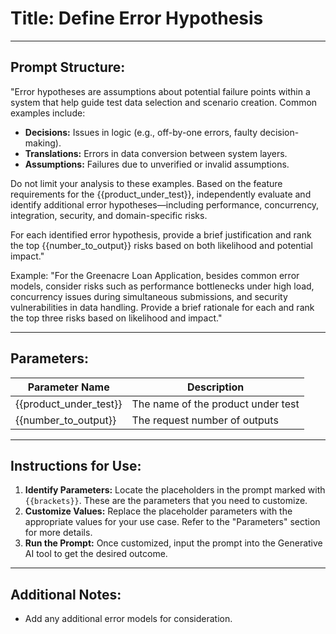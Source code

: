 # **Title:** Define Error Hypothesis

---

## **Prompt Structure:**

"Error hypotheses are assumptions about potential failure points within a system that help guide test data selection and scenario creation. Common examples include:

* **Decisions:** Issues in logic (e.g., off-by-one errors, faulty decision-making).
* **Translations:** Errors in data conversion between system layers.
* **Assumptions:** Failures due to unverified or invalid assumptions.

Do not limit your analysis to these examples. Based on the feature requirements for the {{product_under_test}}, independently evaluate and identify additional error hypotheses—including performance, concurrency, integration, security, and domain-specific risks.

For each identified error hypothesis, provide a brief justification and rank the top {{number_to_output}} risks based on both likelihood and potential impact."

Example:
"For the Greenacre Loan Application, besides common error models, consider risks such as performance bottlenecks under high load, concurrency issues during simultaneous submissions, and security vulnerabilities in data handling. Provide a brief rationale for each and rank the top three risks based on likelihood and impact."

---

## **Parameters:**

| **Parameter Name**     | **Description**                    |
|------------------------|------------------------------------|
| {{product_under_test}} | The name of the product under test |
| {{number_to_output}}   | The request number of outputs      |

---

## **Instructions for Use:**

1. **Identify Parameters:** Locate the placeholders in the prompt marked with `{{brackets}}`. These are the parameters that you need to customize.
2. **Customize Values:** Replace the placeholder parameters with the appropriate values for your use case. Refer to the "Parameters" section for more details.
3. **Run the Prompt:** Once customized, input the prompt into the Generative AI tool to get the desired outcome.

---

## **Additional Notes:**

* Add any additional error models for consideration.
